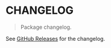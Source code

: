 # CHANGELOG

> Package changelog.

See [GitHub Releases](https://github.com/stdlib-js/utils-define-nonenumerable-read-write-accessor/releases) for the changelog.